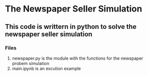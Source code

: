 # The Newspaper Seller Simulation

## This code is writtern in python to solve the newspaper seller simulation

### Files
1. newspaper.py is the module with the functions for the newspaper probem simulation
2. main.ipynb is an excution example